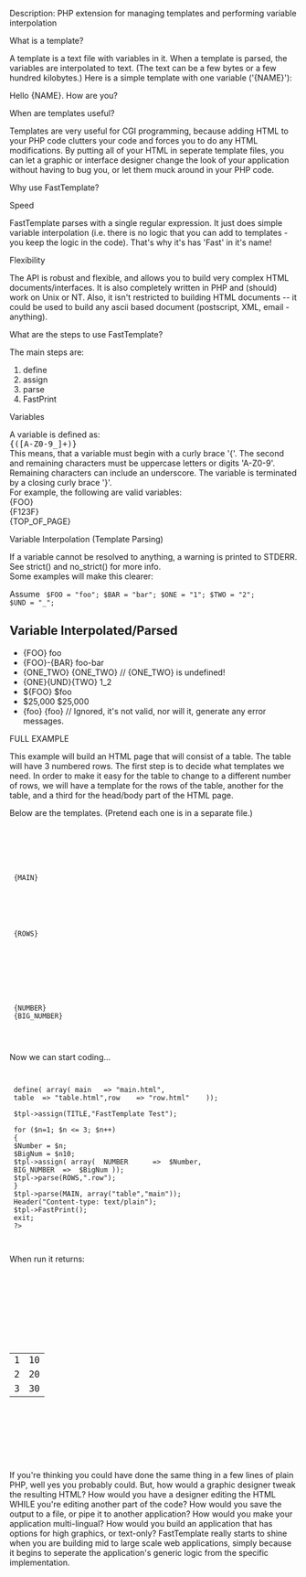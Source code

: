Description: PHP extension for managing templates and performing variable interpolation
 
What is a template?
 
A template is a text file with variables in it. When a template is parsed, the variables are interpolated to text. (The text can be a few bytes or a few hundred kilobytes.) Here is a simple template with one variable ('{NAME}'):
 
Hello {NAME}.  How are you?
 
When are templates useful?
 
Templates are very useful for CGI programming, because adding HTML to your PHP code clutters your code and forces you to do any HTML modifications. By putting all of your HTML in seperate template files, you can let a graphic or interface designer change the look of your application without having to bug you, or let them muck around in your PHP code.
 
Why use FastTemplate?
 
Speed
 
FastTemplate parses with a single regular expression. It just does simple variable interpolation (i.e. there is no logic that you can add to templates - you keep the logic in the code). That's why it's has 'Fast' in it's name!
 
Flexibility
 
The API is robust and flexible, and allows you to build very complex HTML documents/interfaces. It is also completely written in PHP and (should) work on Unix or NT. Also, it isn't restricted to building HTML documents -- it could be used to build any ascii based document (postscript, XML, email - anything).
 
 What are the steps to use FastTemplate?
 
 The main steps are:
 1. define
 2. assign
 3. parse
 4. FastPrint
 
 
Variables
 
A variable is defined as:<br><kbd>{([A-Z0-9_]+)}</kbd><br>
This means, that a variable must begin with a curly brace '{'. The second and remaining characters must be uppercase letters or digits 'A-Z0-9'. Remaining characters can include an underscore. The variable is terminated by a closing curly brace '}'.<br>
For example, the following are valid variables:<br>{FOO}<br>{F123F}<br>{TOP_OF_PAGE}
 
Variable Interpolation (Template Parsing)
 
If a variable cannot be resolved to anything, a warning is printed to STDERR. See strict() and no_strict() for more info. <br>
 Some examples will make this clearer:
 
 Assume
 <code>
 $FOO = "foo";
 $BAR = "bar";
 $ONE = "1";
 $TWO = "2";
 $UND = "_";
 </code>
 
 
 Variable    Interpolated/Parsed<br>
 ------------------------------------
  - {FOO}            foo
  - {FOO}-{BAR}      foo-bar
  - {ONE_TWO}        {ONE_TWO} // {ONE_TWO} is undefined!
  - {ONE}{UND}{TWO}  1_2
  - ${FOO}           $foo
  - $25,000          $25,000
  - {foo}            {foo}     // Ignored, it's not valid, nor will it, generate any error messages.
 
 
FULL EXAMPLE
 
This example will build an HTML page that will consist of a table. The table will have 3 numbered rows. The first step is to decide what templates we need. In order to make it easy for the table to change to a different number of rows, we will have a template for the rows of the table, another for the table, and a third for the head/body part of the HTML page.
 
Below are the templates. (Pretend each one is in a separate file.)
 
 <code>
 <!-- NAME: main.html -->
 <html>
 <head><title>{TITLE}</title>
 </head>
 <body>
 {MAIN}
 </body>
 </html>
 <!-- END: main.html -->
 </code>
 <code>
 <!-- NAME: table.html -->
 <table>
 {ROWS}
 </table>
 <!-- END: table.html -->
 </code>
 <code>
 <!-- NAME: row.html -->
 <tr>
 <td>{NUMBER}</td>
 <td>{BIG_NUMBER}</td>
 </tr>
 <!-- END: row.html -->
 </code>
 
 Now we can start coding...
 
 <code>
 
 <?
 include("cls_fast_template.php");
 $tpl = new FastTemplate("/path/to/templates");
 $tpl->define( array( main   => "main.html",
 table  => "table.html",row    => "row.html"    ));
 
 $tpl->assign(TITLE,"FastTemplate Test");
 
 for ($n=1; $n <= 3; $n++)
 {
 $Number = $n;
 $BigNum = $n10;
 $tpl->assign( array(  NUMBER      =>  $Number,
 BIG_NUMBER  =>  $BigNum ));
 $tpl->parse(ROWS,".row");
 }
 $tpl->parse(MAIN, array("table","main"));
 Header("Content-type: text/plain");
 $tpl->FastPrint();
 exit;
 ?>
 </code>
 
 
  When run it returns:
 <code>
 <!-- NAME: main.html -->
 <html>
 <head><title>FastTemplate Test</title>
 </head>
 <body>
 <!-- NAME: table.html -->
 <table>
 <!-- NAME: row.html -->
 <tr>
 <td>1</td>
 <td>10</td>
 </tr>
 <!-- END: row.html -->
 <!-- NAME: row.html -->
 <tr>
 <td>2</td>
 <td>20</td>
 </tr>
 <!-- END: row.html -->
 <!-- NAME: row.html -->
 <tr>
 <td>3</td>
 <td>30</td>
 </tr>
 <!-- END: row.html -->
 
 </table>
 <!-- END: table.html -->
 </body>
 </html>
 <!-- END: main.html -->
 
 </code>
 
If you're thinking you could have done the same thing in a few lines of plain PHP, well yes you probably could. But, how would a graphic designer tweak the resulting HTML? How would you have a designer editing the HTML WHILE you're editing another part of the code? How would you save the output to a file, or pipe it to another application? How would you make your application multi-lingual? How would you build an application that has options for high graphics, or text-only? FastTemplate really starts to shine when you are building mid to large scale web applications, simply because it begins to seperate the application's generic logic from the specific implementation.
 
